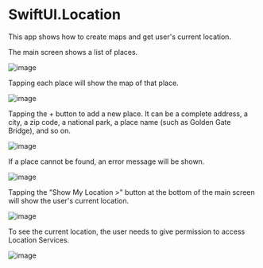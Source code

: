# SwiftUI.Location

This app shows how to create maps and get user's current location.

The main screen shows a list of places.

![image](https://user-images.githubusercontent.com/15805568/141613659-6e8f69cc-9c04-4e30-8da4-3e87fb375955.png)

Tapping each place will show the map of that place.

![image](https://user-images.githubusercontent.com/15805568/141613703-46f22553-c92e-4ccd-9792-60b0ef024cf5.png)

Tapping the + button to add a new place. It can be a complete address, a city, a zip code, a national park, a place name (such as Golden Gate Bridge), and so on.

![image](https://user-images.githubusercontent.com/15805568/141613776-1b40b3c1-3c42-4957-a95c-f10a4f1ae7cb.png)

If a place cannot be found, an error message will be shown.

![image](https://user-images.githubusercontent.com/15805568/141613786-0acabd90-fe71-4c9f-a967-10f1b0ac5e2f.png)

Tapping the "Show My Location >" button at the bottom of the main screen will show the user's current location.

![image](https://user-images.githubusercontent.com/15805568/141613852-c53a4a24-f8cd-434b-bcc7-e1f5de9f41f3.png)

To see the current location, the user needs to give permission to access Location Services.

![image](https://user-images.githubusercontent.com/15805568/141613890-1e189858-7474-4ff0-b5ab-bf93ec31b1f1.png)

